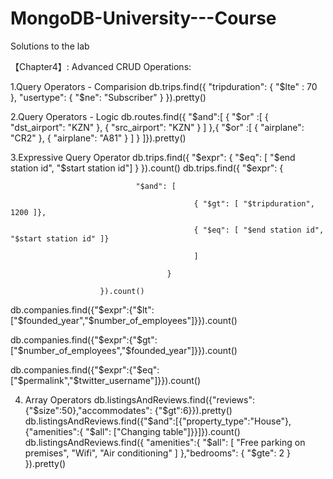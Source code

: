 # MongoDB-University---Course
Solutions to the lab

【Chapter4】: Advanced CRUD Operations:

1.Query Operators - Comparision
db.trips.find({ "tripduration": { "$lte" : 70 }, "usertype": { "$ne": "Subscriber" } }).pretty()


2.Query Operators - Logic
db.routes.find({ "$and":[ { "$or" :[ { "dst_airport": "KZN" }, { "src_airport": "KZN" } ] },{ "$or" :[ { "airplane": "CR2" }, { "airplane": "A81" } ] }   ]}).pretty()


3.Expressive Query Operator
db.trips.find({ "$expr": { "$eq": [ "$end station id", "$start station id"] } }).count()
db.trips.find({ "$expr": {

                                "$and": [

                                             { "$gt": [ "$tripduration", 1200 ]},

                                             { "$eq": [ "$end station id", "$start station id" ]}

                                             ]

                                       }

                        }).count()

db.companies.find({"$expr":{"$lt":["$founded_year","$number_of_employees"]}}).count()

db.companies.find({"$expr":{"$gt":["$number_of_employees","$founded_year"]}}).count()

db.companies.find({"$expr":{"$eq":["$permalink","$twitter_username"]}}).count()


4. Array Operators
db.listingsAndReviews.find({"reviews": {"$size":50},"accommodates": {"$gt":6}}).pretty()   
db.listingsAndReviews.find({"$and":[{"property_type":"House"},{"amenities":{ "$all": ["Changing table"]}}]}).count() 
db.listingsAndReviews.find({ "amenities":{ "$all": [ "Free parking on premises", "Wifi", "Air conditioning" ] },"bedrooms": { "$gte":  2 } }).pretty()



